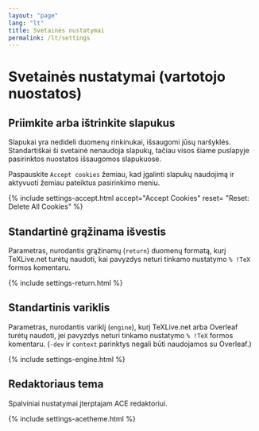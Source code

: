```yaml
---
layout: "page"
lang: "lt"
title: Svetainės nustatymai
permalink: /lt/settings
---
```

# Svetainės nustatymai (vartotojo nuostatos)

## Priimkite arba ištrinkite slapukus

Slapukai yra nedideli duomenų rinkinukai, išsaugomi jūsų naršyklės.
Standartiškai ši svetainė nenaudoja slapukų, tačiau visos šiame puslapyje
pasirinktos nuostatos išsaugomos slapukuose.

Paspauskite `Accept cookies` žemiau, kad įgalinti slapukų naudojimą ir
aktyvuoti žemiau pateiktus pasirinkimo meniu.

{% include settings-accept.html 
   accept="Accept Cookies"
   reset= "Reset: Delete All Cookies"
%}

## Standartinė grąžinama išvestis

Parametras, nurodantis grąžinamų (`return`) duomenų formatą, kurį TeXLive.net
turėtų naudoti, kai pavyzdys neturi tinkamo nustatymo `% !TeX` formos komentaru.

{% include settings-return.html %}


## Standartinis variklis

Parametras, nurodantis variklį (`engine`), kurį TeXLive.net arba Overleaf
turėtų naudoti, jei pavyzdys neturi tinkamo nustatymo `% !TeX` formos
komentaru.  (`-dev` ir `context` parinktys negali būti naudojamos su
Overleaf.)

{% include settings-engine.html %}


## Redaktoriaus tema

Spalviniai nustatymai įterptajam ACE redaktoriui.

{% include settings-acetheme.html %}
